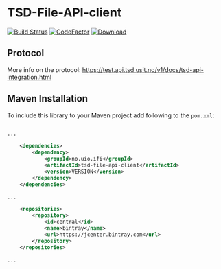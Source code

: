 # TSD-File-API-client
[![Build Status](https://github.com/uio-bmi/TSD-File-API-client/workflows/Java%20CI/badge.svg)](https://github.com/uio-bmi/TSD-File-API-client/actions)
[![CodeFactor](https://www.codefactor.io/repository/github/uio-bmi/tsd-file-api-client/badge)](https://www.codefactor.io/repository/github/uio-bmi/tsd-file-api-client)
[![Download](https://api.bintray.com/packages/uio-bmi/TSD-File-API-client/TSD-File-API-client/images/download.svg)](https://bintray.com/uio-bmi/TSD-File-API-client/TSD-File-API-client/_latestVersion)
## Protocol

More info on the protocol: https://test.api.tsd.usit.no/v1/docs/tsd-api-integration.html

## Maven Installation
To include this library to your Maven project add following to the `pom.xml`:

```xml

...

    <dependencies>
        <dependency>
            <groupId>no.uio.ifi</groupId>
            <artifactId>tsd-file-api-client</artifactId>
            <version>VERSION</version>
        </dependency>
    </dependencies>

...

    <repositories>
        <repository>
            <id>central</id>
            <name>bintray</name>
            <url>https://jcenter.bintray.com</url>
        </repository>
    </repositories>

...

```
